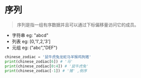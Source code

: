 # 序列

> 序列是指一组有序数据并且可以通过下标偏移量访问它的成员。

* 字符串   eg: "abcd"
* 列表      eg: [0,'1',2,'3']
* 元组      eg: ("abc","DEF")





``` python
chinese_zodiac = '鼠牛虎兔龙蛇马羊猴鸡狗猪'
print(chinese_zodiac[6]) # '马'
print(chinese_zodiac[0:4]) # '鼠牛虎兔'
print(chinese_zodiac[-1]) # '猪' ,倒序
```

